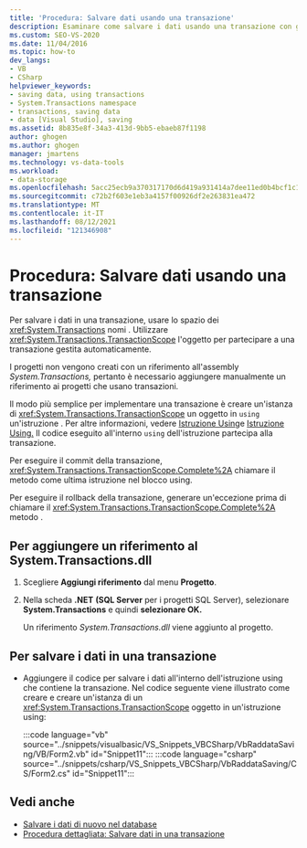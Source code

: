 ```yaml
---
title: 'Procedura: Salvare dati usando una transazione'
description: Esaminare come salvare i dati usando una transazione con gli strumenti di DataSet in Visual Studio. Per salvare i dati in una transazione, usare lo spazio dei nomi System.Transactions.
ms.custom: SEO-VS-2020
ms.date: 11/04/2016
ms.topic: how-to
dev_langs:
- VB
- CSharp
helpviewer_keywords:
- saving data, using transactions
- System.Transactions namespace
- transactions, saving data
- data [Visual Studio], saving
ms.assetid: 8b835e8f-34a3-413d-9bb5-ebaeb87f1198
author: ghogen
ms.author: ghogen
manager: jmartens
ms.technology: vs-data-tools
ms.workload:
- data-storage
ms.openlocfilehash: 5acc25ecb9a370317170d6d419a931414a7dee11ed0b4bcf1c1b4442248d109a
ms.sourcegitcommit: c72b2f603e1eb3a4157f00926df2e263831ea472
ms.translationtype: MT
ms.contentlocale: it-IT
ms.lasthandoff: 08/12/2021
ms.locfileid: "121346908"
---
```

# <a name="how-to-save-data-by-using-a-transaction"></a>Procedura: Salvare dati usando una transazione

Per salvare i dati in una transazione, usare lo spazio dei <xref:System.Transactions> nomi . Utilizzare <xref:System.Transactions.TransactionScope> l'oggetto per partecipare a una transazione gestita automaticamente.

I progetti non vengono creati con un riferimento all'assembly *System.Transactions,* pertanto è necessario aggiungere manualmente un riferimento ai progetti che usano transazioni.

Il modo più semplice per implementare una transazione è creare un'istanza di <xref:System.Transactions.TransactionScope> un oggetto in `using` un'istruzione . Per altre informazioni, vedere [Istruzione Using](/dotnet/visual-basic/language-reference/statements/using-statement)e [Istruzione Using.](/dotnet/csharp/language-reference/keywords/using-statement) Il codice eseguito all'interno `using` dell'istruzione partecipa alla transazione.

Per eseguire il commit della transazione, <xref:System.Transactions.TransactionScope.Complete%2A> chiamare il metodo come ultima istruzione nel blocco using.

Per eseguire il rollback della transazione, generare un'eccezione prima di chiamare il <xref:System.Transactions.TransactionScope.Complete%2A> metodo .

## <a name="to-add-a-reference-to-the-systemtransactionsdll"></a>Per aggiungere un riferimento al System.Transactions.dll

1. Scegliere **Aggiungi riferimento** dal menu **Progetto**.

2. Nella scheda **.NET** **(SQL Server** per i progetti SQL Server), selezionare **System.Transactions** e quindi **selezionare OK.**

     Un riferimento *System.Transactions.dll* viene aggiunto al progetto.

## <a name="to-save-data-in-a-transaction"></a>Per salvare i dati in una transazione

- Aggiungere il codice per salvare i dati all'interno dell'istruzione using che contiene la transazione. Nel codice seguente viene illustrato come creare e creare un'istanza di un <xref:System.Transactions.TransactionScope> oggetto in un'istruzione using:

     :::code language="vb" source="../snippets/visualbasic/VS_Snippets_VBCSharp/VbRaddataSaving/VB/Form2.vb" id="Snippet11":::
     :::code language="csharp" source="../snippets/csharp/VS_Snippets_VBCSharp/VbRaddataSaving/CS/Form2.cs" id="Snippet11":::

## <a name="see-also"></a>Vedi anche

- [Salvare i dati di nuovo nel database](../data-tools/save-data-back-to-the-database.md)
- [Procedura dettagliata: Salvare dati in una transazione](../data-tools/save-data-in-a-transaction.md)
